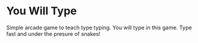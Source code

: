 # You Will Type
Simple arcade game to teach type typing. You will type in this game. Type fast and under the presure of snakes!

